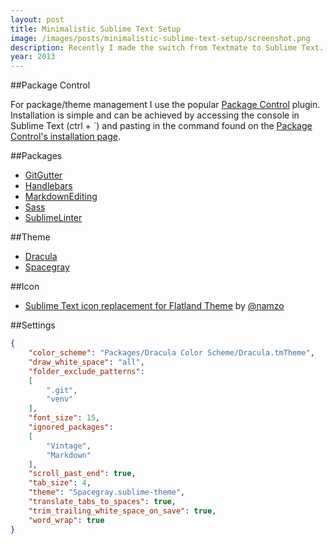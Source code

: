 ```yaml
---
layout: post
title: Minimalistic Sublime Text Setup
image: /images/posts/minimalistic-sublime-text-setup/screenshot.png
description: Recently I made the switch from Textmate to Sublime Text. Detailed below is my custom setup of Sublime Text 3.
year: 2013
---
```


##Package Control

For package/theme management I use the popular [Package Control](https://sublime.wbond.net) plugin. Installation is simple and can be achieved by accessing the console in Sublime Text (ctrl + `) and pasting in the command found on the [Package Control's installation page](https://sublime.wbond.net/installation).

##Packages

- [GitGutter](https://github.com/jisaacks/GitGutter)
- [Handlebars](https://github.com/daaain/Handlebars)
- [MarkdownEditing](https://github.com/ttscoff/MarkdownEditing)
- [Sass](https://github.com/nathos/sass-textmate-bundle)
- [SublimeLinter](https://github.com/SublimeLinter/SublimeLinter)

##Theme

- [Dracula](https://github.com/zenorocha/dracula-theme)
- [Spacegray](https://github.com/kkga/spacegray)

##Icon

- [Sublime Text icon replacement for Flatland Theme](http://dribbble.com/shots/1027361-Sublime-Text-icon-replacement-for-Flatland-Theme) by [@namzo](http://dribbble.com/namzo)

##Settings

```json
{
	"color_scheme": "Packages/Dracula Color Scheme/Dracula.tmTheme",
	"draw_white_space": "all",
	"folder_exclude_patterns":
	[
		".git",
		"venv"
	],
	"font_size": 15,
	"ignored_packages":
	[
		"Vintage",
		"Markdown"
	],
	"scroll_past_end": true,
	"tab_size": 4,
	"theme": "Spacegray.sublime-theme",
	"translate_tabs_to_spaces": true,
	"trim_trailing_white_space_on_save": true,
	"word_wrap": true
}
```